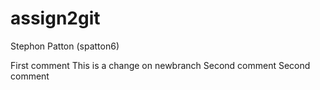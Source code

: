 # assign2git
Stephon Patton (spatton6)

First comment
This is a change on newbranch
Second comment
Second comment
